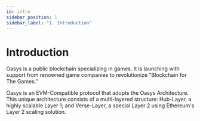```yaml
---
id: intro
sidebar_position: 1
sidebar_label: "1. Introduction"
---
```


# Introduction
Oasys is a public blockchain specializing in games. It is launching with support from renowned game companies to revolutionize "Blockchain for The Games." 

Oasys is an EVM-Compatible protocol that adopts the Oasys Architecture. This unique architecture consists of a multi-layered structure: Hub-Layer, a highly scalable Layer 1; and Verse-Layer, a special Layer 2 using Ethereum's Layer 2 scaling solution.